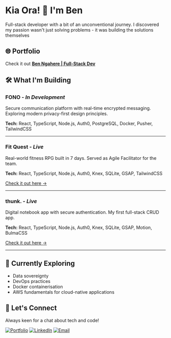# Kia Ora! 👋 I'm Ben
Full-stack developer with a bit of an unconventional journey. I discovered my passion wasn't just solving problems - it was building the solutions themselves

## 🌐 Portfolio
Check it out **[Ben Ngahere | Full-Stack Dev](https://ben-ngahere.vercel.app)**

## 🛠️ What I'm Building
### **FONO** - *In Development*
Secure communication platform with real-time encrypted messaging. Exploring modern privacy-first design principles.

**Tech:** React, TypeScript, Node.js, Auth0, PostgreSQL, Docker, Pusher, TailwindCSS

---
### **Fit Quest** - *Live*
Real-world fitness RPG built in 7 days. Served as Agile Facilitator for the team.

**Tech:** React, TypeScript, Node.js, Auth0, Knex, SQLite, GSAP, TailwindCSS

[Check it out here →](https://fitquest-wupo.onrender.com/)

---
### **thunk.** - *Live*
Digital notebook app with secure authentication. My first full-stack CRUD app.

**Tech:** React, TypeScript, Node.js, Auth0, Knex, SQLite, GSAP, Motion, BulmaCSS

[Check it out here →](https://thunk-jx31.onrender.com/)

---
## 🌱 Currently Exploring
- Data sovereignty
- DevOps practices
- Docker containerisation
- AWS fundamentals for cloud-native applications

## 🤝 Let's Connect
Always keen for a chat about tech and code!

[![Portfolio](https://img.shields.io/badge/Portfolio-000000?style=for-the-badge&logo=vercel&logoColor=white)](https://ben-ngahere.vercel.app)
[![LinkedIn](https://img.shields.io/badge/LinkedIn-0077B5?style=for-the-badge&logo=linkedin&logoColor=white)](https://linkedin.com/in/ben-ngahere/)
[![Email](https://img.shields.io/badge/Email-D14836?style=for-the-badge&logo=gmail&logoColor=white)](mailto:ngahereben@gmail.com)
